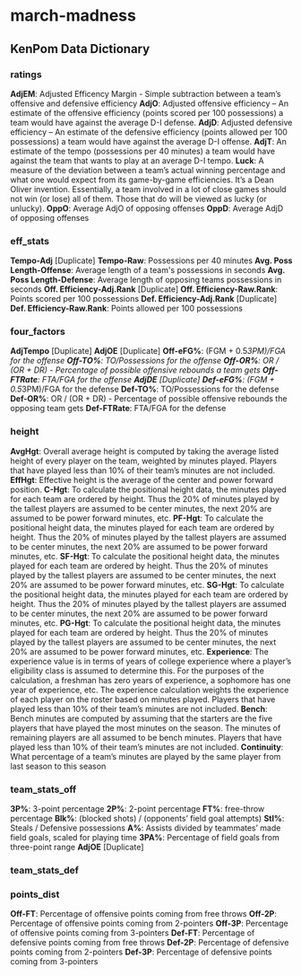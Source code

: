 # march-madness

## KenPom Data Dictionary

### ratings
**AdjEM**: Adjusted Efficency Margin - Simple subtraction between a team’s offensive and defensive efficiency
**AdjO**: Adjusted offensive efficiency – An estimate of the offensive efficiency (points scored per 100 possessions) a team would have against the average D-I defense.
**AdjD**: Adjusted defensive efficiency – An estimate of the defensive efficiency (points allowed per 100 possessions) a team would have against the average D-I offense.
**AdjT**: An estimate of the tempo (possessions per 40 minutes) a team would have against the team that wants to play at an average D-I tempo.
**Luck**: A measure of the deviation between a team’s actual winning percentage and what one would expect from its game-by-game efficiencies. It’s a Dean Oliver invention. Essentially, a team involved in a lot of close games should not win (or lose) all of them. Those that do will be viewed as lucky (or unlucky).
**OppO**: Average AdjO of opposing offenses
**OppD**: Average AdjD of opposing offenses

### eff_stats
**Tempo-Adj** [Duplicate]
**Tempo-Raw**: Possessions per 40 minutes
**Avg. Poss Length-Offense**: Average length of a team's possessions in seconds
**Avg. Poss Length-Defense**: Average length of opposing teams possessions in seconds
**Off. Efficiency-Adj.Rank** [Duplicate]
**Off. Efficiency-Raw.Rank**: Points scored per 100 possessions
**Def. Efficiency-Adj.Rank** [Duplicate]
**Def. Efficiency-Raw.Rank**: Points allowed per 100 possessions

### four_factors
**AdjTempo** [Duplicate]
**AdjOE** [Duplicate]
**Off-eFG%**: (FGM + 0.5*3PM)/FGA for the offense
**Off-TO%**: TO/Possessions for the offense
**Off-OR%**: OR / (OR + DR) - Percentage of possible offensive rebounds a team gets
**Off-FTRate**: FTA/FGA for the offense
**AdjDE** [Duplicate]
**Def-eFG%**: (FGM + 0.5*3PM)/FGA for the defense
**Def-TO%**: TO/Possessions for the defense
**Def-OR%**: OR / (OR + DR) - Percentage of possible offensive rebounds the opposing team gets
**Def-FTRate**: FTA/FGA for the defense

### height
**AvgHgt**: Overall average height is computed by taking the average listed height of every player on the team, weighted by minutes played. Players that have played less than 10% of their team’s minutes are not included.
**EffHgt**: Effective height is the average of the center and power forward position. 
**C-Hgt**: To calculate the positional height data, the minutes played for each team are ordered by height. Thus the 20% of minutes played by the tallest players are assumed to be center minutes, the next 20% are assumed to be power forward minutes, etc.
**PF-Hgt**: To calculate the positional height data, the minutes played for each team are ordered by height. Thus the 20% of minutes played by the tallest players are assumed to be center minutes, the next 20% are assumed to be power forward minutes, etc.
**SF-Hgt**: To calculate the positional height data, the minutes played for each team are ordered by height. Thus the 20% of minutes played by the tallest players are assumed to be center minutes, the next 20% are assumed to be power forward minutes, etc.
**SG-Hgt**: To calculate the positional height data, the minutes played for each team are ordered by height. Thus the 20% of minutes played by the tallest players are assumed to be center minutes, the next 20% are assumed to be power forward minutes, etc.
**PG-Hgt**: To calculate the positional height data, the minutes played for each team are ordered by height. Thus the 20% of minutes played by the tallest players are assumed to be center minutes, the next 20% are assumed to be power forward minutes, etc.
**Experience**: The experience value is in terms of years of college experience where a player’s eligibility class is assumed to determine this. For the purposes of the calculation, a freshman has zero years of experience, a sophomore has one year of experience, etc. The experience calculation weights the experience of each player on the roster based on minutes played. Players that have played less than 10% of their team’s minutes are not included.
**Bench**: Bench minutes are computed by assuming that the starters are the five players that have played the most minutes on the season. The minutes of remaining players are all assumed to be bench minutes. Players that have played less than 10% of their team’s minutes are not included.
**Continuity**: What percentage of a team’s minutes are played by the same player from last season to this season

### team_stats_off
**3P%**: 3-point percentage
**2P%**: 2-point percentage
**FT%**: free-throw percentage
**Blk%**: (blocked shots) / (opponents’ field goal attempts)
**Stl%**: Steals / Defensive possessions
**A%**: Assists divided by teammates’ made field goals, scaled for playing time
**3PA%**: Percentage of field goals from three-point range
**AdjOE** [Duplicate]

### team_stats_def

### points_dist
**Off-FT**: Percentage of offensive points coming from free throws
**Off-2P**: Percentage of offensive points coming from 2-pointers
**Off-3P**: Percentage of offensive points coming from 3-pointers
**Def-FT**: Percentage of defensive points coming from free throws
**Def-2P**: Percentage of defensive points coming from 2-pointers
**Def-3P**: Percentage of defensive points coming from 3-pointers
